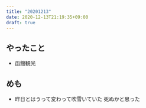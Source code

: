 ```yaml
---
title: "20201213"
date: 2020-12-13T21:19:35+09:00
draft: true
---
```


## やったこと
* 函館観光

## めも
* 昨日とはうって変わって吹雪いていた 死ぬかと思った
